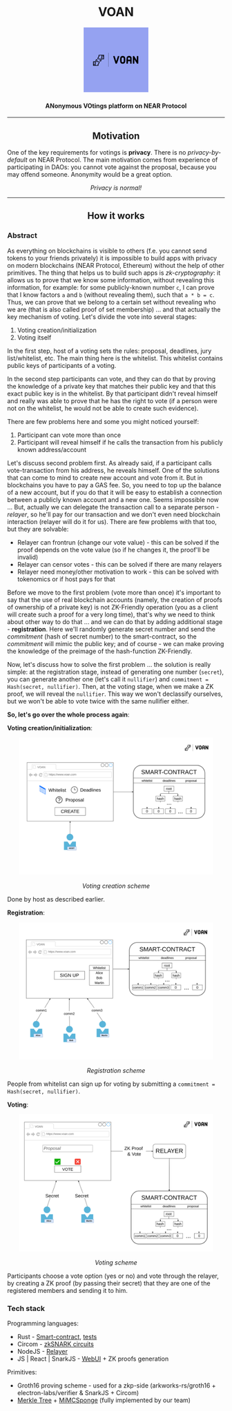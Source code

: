 <h1 align="center">VOAN</h1>
<p align="center">
    <img src="./images/voan-logo.jpeg" width="150">
</p>
<h4 align="center">ANonymous VOtings platform on NEAR Protocol</h4>

___

<h2 align="center">Motivation</h2>

One of the key requirements for votings is **privacy**. There is no *privacy-by-default* on NEAR Protocol. The main motivation comes from experience of participating in DAOs: you cannot vote against the proposal, because you may offend someone. Anonymity would be a great option.

<p align="center"><i>Privacy is normal!</i></p>

---

<h2 align="center">How it works</h2>

### Abstract
As everything on blockchains is visible to others (f.e. you cannot send tokens to your friends privately) it is impossible to build apps with privacy on modern blockchains (NEAR Protocol, Ethereum) without the help of other primitives. The thing that helps us to build such apps is *zk-cryptography*: it allows us to prove that we know some information, without revealing this information, for example: for some publicly-known number `c`, I can prove that I know factors `a` and `b` (without revealing them), such that `a * b = c`. Thus, we can prove that we belong to a certain set without revealing who we are (that is also called proof of set membership) ... and that actually the key mechanism of voting. Let's divide the vote into several stages:

1. Voting creation/initialization
2. Voting itself

In the first step, host of a voting sets the rules: proposal, deadlines, jury list/whitelist, etc. The main thing here is the whitelist. This whitelist contains public keys of participants of a voting. 

In the second step participants can vote, and they can do that by proving the knowledge of a private key that matches their public key and that this exact public key is in the whitelist. 
By that participant didn't reveal himself and really was able to prove that he has the right to vote (if a person were not on the whitelist, he would not be able to create such evidence).

There are few problems here and some you might noticed yourself:

1. Participant can vote more than once
2. Participant will reveal himself if he calls the transaction from his publicly known address/account

Let's discuss second problem first. As already said, if a participant calls vote-transaction from his address, he reveals himself. One of the solutions that can come to mind to create new account and vote from it. But in blockchains you have to pay a GAS fee. So, you need to top up the balance of a new account, but if you do that it will be easy to establish a connection between a publicly known account and a new one. Seems impossible now ... But, actually we can delegate the transaction call to a separate person - *relayer*, so he'll pay for our transaction and we don't even need blockchain interaction (relayer will do it for us). There are few problems with that too, but they are solvable:

* Relayer can frontrun (change our vote value) - this can be solved if the proof depends on the vote value (so if he changes it, the proof'll be invalid)
* Relayer can censor votes - this can be solved if there are many relayers
* Relayer need money/other motivation to work - this can be solved with tokenomics or if host pays for that

Before we move to the first problem (vote more than once) it's important to say that the use of real blockchain accounts (namely, the creation of proofs of ownership of a private key) is not ZK-Friendly operation (you as a client will create such a proof for a very long time), that's why we need to think about other way to do that ... and we can do that by adding additional stage - **registration**. Here we'll randomly generate secret number and send the *commitment* (hash of secret number) to the smart-contract, so the *commitment* will mimic the public key; and of course - we can make proving the knowledge of the preimage of the hash-function ZK-Friendly.

Now, let's discuss how to solve the first problem ... the solution is really simple: at the registration stage, instead of generating one number (`secret`), you can generate another one (let's call it `nullifier`) ​​and `commitment = Hash(secret, nullifier)`. Then, at the voting stage, when we make a ZK proof, we will reveal the `nullifier`. This way we won't declassify ourselves, but we won't be able to vote twice with the same nullifier either.

**So, let's go over the whole process again**:

**Voting creation/initialization**:

<p align="center">
    <img src="./images/creating.png" width="450">
</p>
<p align="center">
    <i>Voting creation scheme</i>
</p>

Done by host as described earlier.

**Registration**:

<p align="center">
    <img src="./images/registration.png" width="450">
</p>
<p align="center">
    <i>Registration scheme</i>
</p>

People from whitelist can sign up for voting by submitting a `commitment = Hash(secret, nullifier)`.

**Voting**:

<p align="center">
    <img src="./images/voting.png" width="450">
</p>
<p align="center">
    <i>Voting scheme</i>
</p>

Participants choose a vote option (yes or no) 
and vote through the relayer, by creating a ZK proof (by passing their secret) that they are one of the registered members and sending it to him.

### Tech stack
Programming languages: 
* Rust - [Smart-contract](./contract/), [tests](./tests/)
* Circom - [zkSNARK circuits](./circuits/)
* NodeJS - [Relayer](./relayer/)
* JS | React | SnarkJS - [WebUI](./web-ui/) + ZK proofs generation

Primitives:
* Groth16 proving scheme - used for a zkp-side (arkworks-rs/groth16 + electron-labs/verifier & SnarkJS + Circom)
* [Merkle Tree](./contract/src/merkle_tree.rs) + [MiMCSponge](https://github.com/tzilkha/mimc-sponge-rs) (fully implemented by our team)
